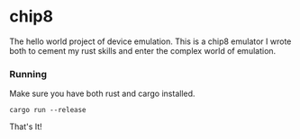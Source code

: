 # chip8

The hello world project of device emulation. This is a chip8 emulator I wrote both to cement my rust skills and enter the complex world of emulation.

### Running

Make sure you have both rust and cargo installed.

`cargo run --release`

That's It!

